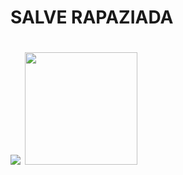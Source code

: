 <h1>SALVE RAPAZIADA<h1>
<img src="https://c.tenor.com/I19CXXT2XDwAAAAC/giyuu-tomioka-inosuke-hashibira.gif">
<img height="180em" src="https://camo.githubusercontent.com/953dd37976777f858b122763c51efc2bfe824f9ac2349e54cb93d85ede1a0452/68747470733a2f2f6769746875622d726561646d652d73746174732e76657263656c2e6170702f6170693f757365726e616d653d7261666162616c6c6572696e692673686f775f69636f6e733d74727565267468656d653d64726163756c6126696e636c7564655f616c6c5f636f6d6d6974733d7472756526636f756e745f707269766174653d74727565" data-canonical-src="https://github-readme-stats.vercel.app/api?username=EllenVargas&amp;show_icons=true&amp;theme=dracula&amp;include_all_commits=true&amp;count_private=true" style="max-width: 100%;">
